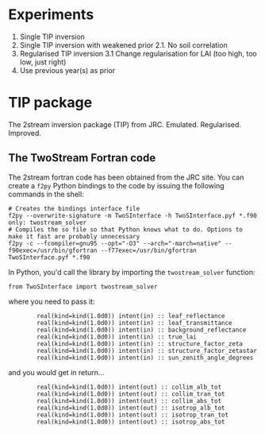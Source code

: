 # Experiments

1. Single TIP inversion
2. Single TIP inversion with weakened prior
    2.1. No soil correlation
3. Regularised TIP inversion
    3.1 Change regularisation for LAI (too high, too low, 
    just right)
4. Use previous year(s) as prior

# TIP package 
The 2stream inversion package (TIP) from JRC. Emulated. Regularised. Improved.


## The TwoStream Fortran code

The 2stream fortran code has been obtained from the JRC site. You can create a ``f2py`` Python bindings to the code by issuing the following commands in the shell:

    # Creates the bindings interface file
    f2py --overwrite-signature -m TwoSInterface -h TwoSInterface.pyf *.f90 only: twostream_solver
    # Compiles the so file so that Python knows what to do. Options to make it fast are probably unnecessary
    f2py -c --fcompiler=gnu95 --opt="-O3" --arch="-march=native" --f90exec=/usr/bin/gfortran --f77exec=/usr/bin/gfortran TwoSInterface.pyf *.f90

In Python, you'd call the library by importing the ``twostream_solver`` function:

    from TwoSInterface import twostream_solver

where you need to pass it:


            real(kind=kind(1.0d0)) intent(in) :: leaf_reflectance
            real(kind=kind(1.0d0)) intent(in) :: leaf_transmittance
            real(kind=kind(1.0d0)) intent(in) :: background_reflectance
            real(kind=kind(1.0d0)) intent(in) :: true_lai
            real(kind=kind(1.0d0)) intent(in) :: structure_factor_zeta
            real(kind=kind(1.0d0)) intent(in) :: structure_factor_zetastar
            real(kind=kind(1.0d0)) intent(in) :: sun_zenith_angle_degrees

and you would get in return...

            real(kind=kind(1.0d0)) intent(out) :: collim_alb_tot
            real(kind=kind(1.0d0)) intent(out) :: collim_tran_tot
            real(kind=kind(1.0d0)) intent(out) :: collim_abs_tot
            real(kind=kind(1.0d0)) intent(out) :: isotrop_alb_tot
            real(kind=kind(1.0d0)) intent(out) :: isotrop_tran_tot
            real(kind=kind(1.0d0)) intent(out) :: isotrop_abs_tot


